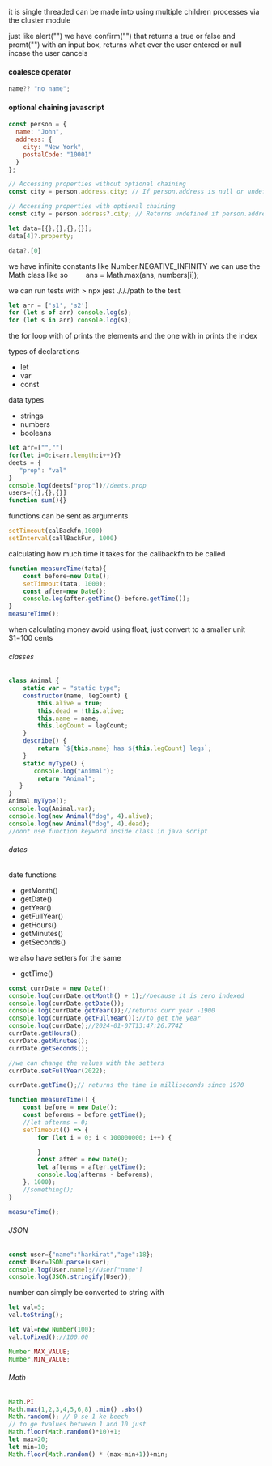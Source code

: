 it is single threaded
can be made into using multiple children processes via the cluster module

just like alert("") we have confirm("") that returns a true or false
and promt("") with an input box, returns what ever the user entered or null incase the user cancels

#### coalesce operator 
```js
name?? "no name";
```

#### optional chaining javascript
```js
const person = {
  name: "John",
  address: {
    city: "New York",
    postalCode: "10001"
  }
};

// Accessing properties without optional chaining
const city = person.address.city; // If person.address is null or undefined, this will throw an error

// Accessing properties with optional chaining
const city = person.address?.city; // Returns undefined if person.address is null or undefined

let data=[{},{},{},{}];
data[4]?.property;

data?.[0]
```


we have infinite constants like Number.NEGATIVE_INFINITY
we can use the Math class like so         ans = Math.max(ans, numbers[i]);

we can run tests with > npx jest ./././path to the test

```js
let arr = ['s1', 's2']
for (let s of arr) console.log(s);
for (let s in arr) console.log(s);
```
the for loop with of prints the elements 
and the one with in prints the index

types of declarations
- let
- var
- const

data types
- strings
- numbers
- booleans

```js
let arr=["",""]
for(let i=0;i<arr.length;i++){}
deets = {
   "prop": "val"
}
console.log(deets["prop"])//deets.prop
users=[{},{},{}]
function sum(){}
```

functions can be sent as arguments
```js
setTimeout(calBackfn,1000)
setInterval(callBackFun, 1000)
```

calculating how much time it takes for the callbackfn to be called

```js
function measureTime(tata){
    const before=new Date();
    setTimeout(tata, 1000);
    const after=new Date();
    console.log(after.getTime()-before.getTime());
}
measureTime();
```

when calculating money avoid using float, just convert to a smaller unit
$1=100 cents
###### classes
```js
class Animal {
    static var = "static type";
    constructor(name, legCount) {
        this.alive = true;
        this.dead = !this.alive;
        this.name = name;
        this.legCount = legCount;
    }
    describe() {
        return `${this.name} has ${this.legCount} legs`;
    }
    static myType() {
       console.log("Animal");
        return "Animal";
   }
}
Animal.myType();
console.log(Animal.var);
console.log(new Animal("dog", 4).alive);
console.log(new Animal("dog", 4).dead);
//dont use function keyword inside class in java script
```
###### dates
date functions
- getMonth()
- getDate()
- getYear()
- getFullYear()
- getHours()
- getMinutes()
- getSeconds()

we also have setters for the same

- getTime()

```js
const currDate = new Date();
console.log(currDate.getMonth() + 1);//because it is zero indexed
console.log(currDate.getDate());
console.log(currDate.getYear());//returns curr year -1900
console.log(currDate.getFullYear());//to get the year
console.log(currDate);//2024-01-07T13:47:26.774Z
currDate.getHours();
currDate.getMinutes();
currDate.getSeconds();

//we can change the values with the setters
currDate.setFullYear(2022);

currDate.getTime();// returns the time in milliseconds since 1970

function measureTime() {
    const before = new Date();
    const beforems = before.getTime();
    //let afterms = 0;
    setTimeout(() => {
        for (let i = 0; i < 100000000; i++) {

        }
        const after = new Date();
        let afterms = after.getTime();
        console.log(afterms - beforems);
    }, 1000);
    //something();
}

measureTime();

```
###### JSON
```js
const user={"name":"harkirat","age":18};
const User=JSON.parse(user);
console.log(User.name);//User["name"]
console.log(JSON.stringify(User));
```

number can simply be converted to string with
```js
let val=5;
val.toString();

let val=new Number(100);
val.toFixed();//100.00

Number.MAX_VALUE;
Number.MIN_VALUE;
```

###### Math
```js
Math.PI
Math.max(1,2,3,4,5,6,8) .min() .abs()
Math.random(); // 0 se 1 ke beech 
// to ge tvalues between 1 and 10 just
Math.floor(Math.random()*10)+1;
let max=20;
let min=10;
Math.floor(Math.random() * (max-min+1))+min;
```